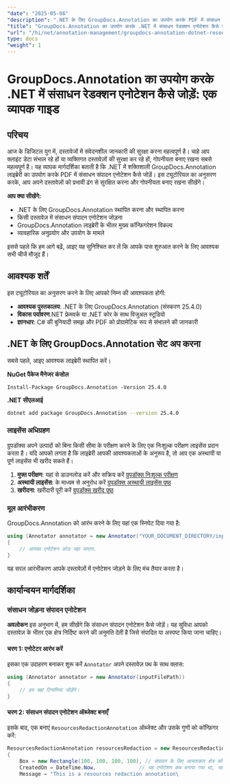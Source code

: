 ```yaml
---
"date": "2025-05-06"
"description": ".NET के लिए GroupDocs.Annotation का उपयोग करके PDF में संसाधन रेडक्शन एनोटेशन जोड़ने का तरीका जानें। इस विस्तृत गाइड के साथ संवेदनशील जानकारी की सुरक्षा करें और दस्तावेज़ सुरक्षा बढ़ाएँ।"
"title": "GroupDocs.Annotation का उपयोग करके .NET में संसाधन रेडक्शन एनोटेशन कैसे जोड़ें एक व्यापक गाइड"
"url": "/hi/net/annotation-management/groupdocs-annotation-dotnet-resource-redaction/"
type: docs
"weight": 1
---
```


# GroupDocs.Annotation का उपयोग करके .NET में संसाधन रेडक्शन एनोटेशन कैसे जोड़ें: एक व्यापक गाइड

## परिचय

आज के डिजिटल युग में, दस्तावेजों में संवेदनशील जानकारी की सुरक्षा करना महत्वपूर्ण है। चाहे आप क्लाइंट डेटा संभाल रहे हों या व्यक्तिगत दस्तावेज़ों की सुरक्षा कर रहे हों, गोपनीयता बनाए रखना सबसे महत्वपूर्ण है। यह व्यापक मार्गदर्शिका बताती है कि .NET में शक्तिशाली GroupDocs.Annotation लाइब्रेरी का उपयोग करके PDF में संसाधन संपादन एनोटेशन कैसे जोड़ें। इस ट्यूटोरियल का अनुसरण करके, आप अपने दस्तावेज़ों को प्रभावी ढंग से सुरक्षित करना और गोपनीयता बनाए रखना सीखेंगे।

**आप क्या सीखेंगे:**
- .NET के लिए GroupDocs.Annotation स्थापित करना और स्थापित करना
- किसी दस्तावेज़ में संसाधन संपादन एनोटेशन जोड़ना
- GroupDocs.Annotation लाइब्रेरी के भीतर मुख्य कॉन्फ़िगरेशन विकल्प
- व्यावहारिक अनुप्रयोग और उपयोग के मामले

इससे पहले कि हम आगे बढ़ें, आइए यह सुनिश्चित कर लें कि आपके पास शुरुआत करने के लिए आवश्यक सभी चीजें मौजूद हैं।

## आवश्यक शर्तें

इस ट्यूटोरियल का अनुसरण करने के लिए आपको निम्न की आवश्यकता होगी:

- **आवश्यक पुस्तकालय**: .NET के लिए GroupDocs.Annotation (संस्करण 25.4.0)
- **विकास पर्यावरण**.NET फ्रेमवर्क या .NET कोर के साथ विजुअल स्टूडियो
- **ज्ञानधार**: C# की बुनियादी समझ और PDF को प्रोग्रामेटिक रूप से संभालने की जानकारी

## .NET के लिए GroupDocs.Annotation सेट अप करना

सबसे पहले, आइए आवश्यक लाइब्रेरी स्थापित करें।

**NuGet पैकेज मैनेजर कंसोल**
```shell
Install-Package GroupDocs.Annotation -Version 25.4.0
```

**\.NET सीएलआई**
```bash
dotnet add package GroupDocs.Annotation --version 25.4.0
```

### लाइसेंस अधिग्रहण

ग्रुपडॉक्स अपने उत्पादों को बिना किसी सीमा के परीक्षण करने के लिए एक निःशुल्क परीक्षण लाइसेंस प्रदान करता है। यदि आपको लगता है कि लाइब्रेरी आपकी आवश्यकताओं के अनुरूप है, तो आप एक अस्थायी या पूर्ण लाइसेंस भी खरीद सकते हैं।

1. **मुफ्त परीक्षण**: यहां से डाउनलोड करें और सक्रिय करें [ग्रुपडॉक्स निःशुल्क परीक्षण](https://releases.groupdocs.com/annotation/net/)
2. **अस्थायी लाइसेंस**: के माध्यम से अनुरोध करें [ग्रुपडॉक्स अस्थायी लाइसेंस पृष्ठ](https://purchase.groupdocs.com/temporary-license/)
3. **खरीदना**: खरीदारी पूरी करें [ग्रुपडॉक्स खरीद पृष्ठ](https://purchase.groupdocs.com/buy)

### मूल आरंभीकरण

GroupDocs.Annotation को आरंभ करने के लिए यहां एक स्निपेट दिया गया है:

```csharp
using (Annotator annotator = new Annotator("YOUR_DOCUMENT_DIRECTORY/input.pdf"))
{
    // आपका एनोटेशन कोड यहां जाएगा.
}
```

यह सरल आरंभीकरण आपके दस्तावेज़ों में एनोटेशन जोड़ने के लिए मंच तैयार करता है।

## कार्यान्वयन मार्गदर्शिका

### संसाधन जोड़ना संपादन एनोटेशन

**अवलोकन**
इस अनुभाग में, हम सीखेंगे कि संसाधन संपादन एनोटेशन कैसे जोड़ें। यह सुविधा आपको दस्तावेज़ के भीतर एक क्षेत्र निर्दिष्ट करने की अनुमति देती है जिसे संपादित या अस्पष्ट किया जाना चाहिए।

#### चरण 1: एनोटेटर आरंभ करें
इसका एक उदाहरण बनाकर शुरू करें `Annotator` अपने दस्तावेज़ पथ के साथ क्लास:

```csharp
using (Annotator annotator = new Annotator(inputFilePath))
{
    // हम यहां टिप्पणियां जोड़ेंगे।
}
```

#### चरण 2: संसाधन संपादन एनोटेशन ऑब्जेक्ट बनाएँ
इसके बाद, एक बनाएं `ResourcesRedactionAnnotation` ऑब्जेक्ट और उसके गुणों को कॉन्फ़िगर करें:

```csharp
ResourcesRedactionAnnotation resourcesRedaction = new ResourcesRedactionAnnotation
{
    Box = new Rectangle(100, 100, 100, 100), // संपादन के लिए आयताकार क्षेत्र को परिभाषित करता है
    CreatedOn = DateTime.Now,              // यह एनोटेशन कब बनाया गया था, यह सेट करता है
    Message = "This is a resources redaction annotation\